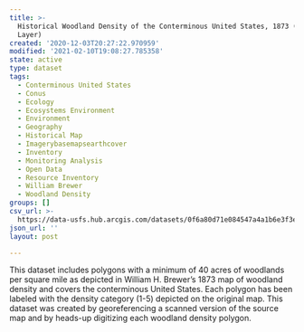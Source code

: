 ```yaml
---
title: >-
  Historical Woodland Density of the Conterminous United States, 1873 (Feature
  Layer)
created: '2020-12-03T20:27:22.970959'
modified: '2021-02-10T19:08:27.785358'
state: active
type: dataset
tags:
  - Conterminous United States
  - Conus
  - Ecology
  - Ecosystems Environment
  - Environment
  - Geography
  - Historical Map
  - Imagerybasemapsearthcover
  - Inventory
  - Monitoring Analysis
  - Open Data
  - Resource Inventory
  - William Brewer
  - Woodland Density
groups: []
csv_url: >-
  https://data-usfs.hub.arcgis.com/datasets/0f6a80d71e084547a4a1b6e3f3e4fc39_0.csv
json_url: ''
layout: post

---
```

This dataset includes polygons with a minimum of 40 acres of woodlands per square mile as depicted in William H. Brewer’s 1873 map of woodland density and covers the conterminous United States. Each polygon has been labeled with the density category (1-5) depicted on the original map. This dataset was created by georeferencing a scanned version of the source map and by heads-up digitizing each woodland density polygon.
